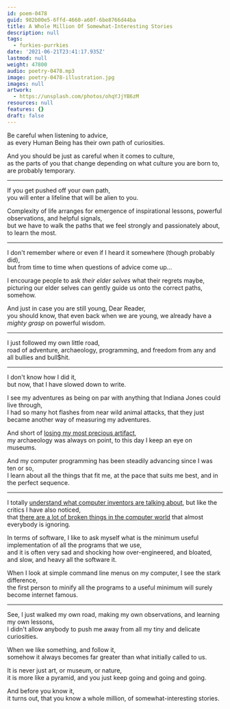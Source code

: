 ```yaml
---
id: poem-0478
guid: 982b00e5-6ffd-4660-a60f-6be8766d44ba
title: A Whole Million Of Somewhat-Interesting Stories
description: null
tags:
  - furkies-purrkies
date: '2021-06-21T23:41:17.935Z'
lastmod: null
weight: 47800
audio: poetry-0478.mp3
image: poetry-0478-illustration.jpg
images: null
artwork:
  - https://unsplash.com/photos/ohqYJjYB6zM
resources: null
features: {}
draft: false
---
```


Be careful when listening to advice,\
as every Human Being has their own path of curiosities.

And you should be just as careful when it comes to culture,\
as the parts of you that change depending on what culture you are born to, are probably temporary.

---

If you get pushed off your own path,\
you will enter a lifeline that will be alien to you.

Complexity of life arranges for emergence of inspirational lessons, powerful observations, and helpful signals,\
but we have to walk the paths that we feel strongly and passionately about, to learn the most.

---

I don't remember where or even if I heard it somewhere (though probably did),\
but from time to time when questions of advice come up...

I encourage people to ask *their elder selves* what their regrets maybe,\
picturing our elder selves can gently guide us onto the correct paths, somehow.

And just in case you are still young, Dear Reader,\
you should know, that even back when we are young, we already have a *mighty grasp* on powerful wisdom.

---

I just followed my own little road,\
road of adventure, archaeology, programming, and freedom from any and all bullies and bull$hit.

---

I don't know how I did it,\
but now, that I have slowed down to write.

I see my adventures as being on par with anything that Indiana Jones could live through,\
I had so many hot flashes from near wild animal attacks, that they just became another way of measuring my adventures.

And short of [losing my most precious artifact](https://catpea.com/read/furkies-purrkies/395/),\
my archaeology was always on point, to this day I keep an eye on museums.

And my computer programming has been steadily advancing since I was ten or so,\
I learn about all the things that fit me, at the pace that suits me best, and in the perfect sequence.

---

I totally [understand what computer inventors are talking about](https://www.youtube.com/results?search_query=Bret+Victor+Programming), but like the critics I have also noticed,\
that [there are a lot of broken things in the computer world](https://www.hanselman.com/blog/everythings-broken-and-nobodys-upset) that almost everybody is ignoring.

In terms of software, I like to ask myself what is the minimum useful implementation of all the programs that we use,\
and it is often very sad and shocking how over-engineered, and bloated, and slow, and heavy all the software it.

When I look at simple command line menus on my computer, I see the stark difference,\
the first person to minify all the programs to a useful minimum will surely become internet famous.

---

See, I just walked my own road, making my own observations, and learning my own lessons,\
I didn't allow anybody to push me away from all my tiny and delicate curiosities.

When we like something, and follow it,\
somehow it always becomes far greater than what initially called to us.

It is never just art, or museum, or nature,\
it is more like a pyramid, and you just keep going and going and going.

And before you know it,\
it turns out, that you know a whole million, of somewhat-interesting stories.
